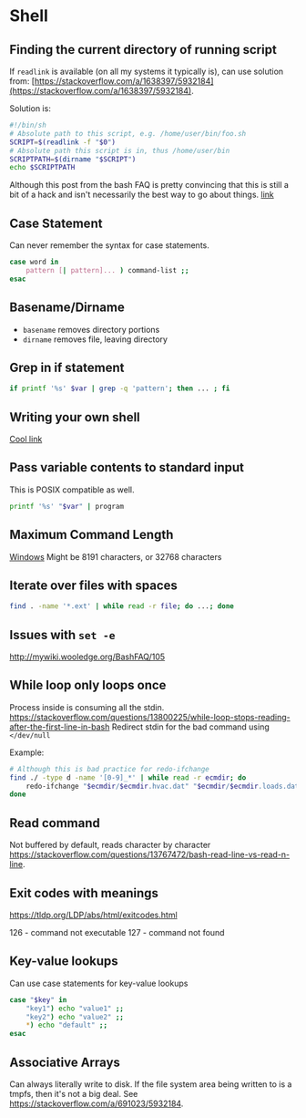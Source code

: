 # Shell

## Finding the current directory of running script

If `readlink` is available (on all my systems it typically is), can use
solution from: [https://stackoverflow.com/a/1638397/5932184](https://stackoverflow.com/a/1638397/5932184).

Solution is:

```sh
#!/bin/sh
# Absolute path to this script, e.g. /home/user/bin/foo.sh
SCRIPT=$(readlink -f "$0")
# Absolute path this script is in, thus /home/user/bin
SCRIPTPATH=$(dirname "$SCRIPT")
echo $SCRIPTPATH
```

Although this post from the bash FAQ is pretty convincing that this is
still a bit of a hack and isn't necessarily the best way to go about
things. [link](https://mywiki.wooledge.org/BashFAQ/028)

## Case Statement

Can never remember the syntax for case statements.

```sh
case word in
    pattern [| pattern]... ) command-list ;;
esac
```

## Basename/Dirname

- `basename` removes directory portions
- `dirname` removes file, leaving directory

## Grep in if statement

```sh
if printf '%s' $var | grep -q 'pattern'; then ... ; fi
```


## Writing your own shell

[Cool link](https://www.cs.cornell.edu/courses/cs414/2004su/homework/shell/shell.html)

## Pass variable contents to standard input

This is POSIX compatible as well.

```sh
printf '%s' "$var" | program
```

## Maximum Command Length

[Windows](https://stackoverflow.com/a/3205048/5932184)
Might be 8191 characters, or 32768 characters

## Iterate over files with spaces

```sh
find . -name '*.ext' | while read -r file; do ...; done
```

## Issues with `set -e`

<http://mywiki.wooledge.org/BashFAQ/105>

## While loop only loops once

Process inside is consuming all the stdin. <https://stackoverflow.com/questions/13800225/while-loop-stops-reading-after-the-first-line-in-bash>
Redirect stdin for the bad command using `</dev/null`

Example:

```sh
# Although this is bad practice for redo-ifchange
find ./ -type d -name '[0-9]_*' | while read -r ecmdir; do
    redo-ifchange "$ecmdir/$ecmdir.hvac.dat" "$ecmdir/$ecmdir.loads.dat" </dev/null
done
```

## Read command

Not buffered by default, reads character by character <https://stackoverflow.com/questions/13767472/bash-read-line-vs-read-n-line>.

## Exit codes with meanings

<https://tldp.org/LDP/abs/html/exitcodes.html>

126 - command not executable
127 - command not found

## Key-value lookups

Can use case statements for key-value lookups

```sh
case "$key" in
    "key1") echo "value1" ;;
    "key2") echo "value2" ;;
    *) echo "default" ;;
esac
```

## Associative Arrays

Can always literally write to disk.
If the file system area being written to is a tmpfs, then it's not a big deal.
See <https://stackoverflow.com/a/691023/5932184>.
